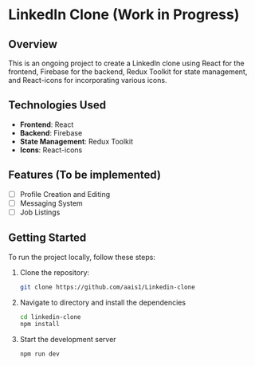 # LinkedIn Clone (Work in Progress)

## Overview

This is an ongoing project to create a LinkedIn clone using React for the frontend, Firebase for the backend, Redux Toolkit for state management, and React-icons for incorporating various icons.

## Technologies Used

- **Frontend**: React
- **Backend**: Firebase
- **State Management**: Redux Toolkit
- **Icons**: React-icons

## Features (To be implemented)

- [ ] Profile Creation and Editing
- [ ] Messaging System
- [ ] Job Listings

## Getting Started

To run the project locally, follow these steps:

1. Clone the repository:

   ```bash
   git clone https://github.com/aais1/Linkedin-clone

2. Navigate to directory and install the dependencies
   ```bash
   cd linkedin-clone
   npm install
   ````

3. Start the development server
   ````bash
   npm run dev
